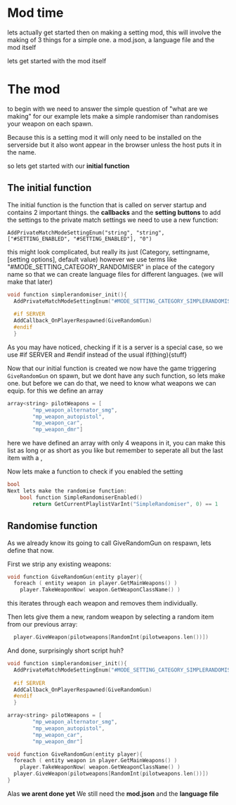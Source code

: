 Mod time
========
lets actually get started then on making a setting mod, this will involve the making of 3 things for a simple one. a mod.json, a language file and the mod itself

lets get started with the mod itself

The mod
=======
to begin with we need to answer the simple question of "what are we making" for our example lets make a simple randomiser than randomises your weapon on each spawn.

Because this is a setting mod it will only need to be installed on the serverside but it also wont appear in the browser unless the host puts it in the name.

so lets get started with our **initial function**

The initial function
---------
The initial function is the function that is called on server startup and contains 2 important things.
the **callbacks** and the **setting buttons** to add the settings to the private match settings we need to use a new function:

`AddPrivateMatchModeSettingEnum("string", "string", ["#SETTING_ENABLED", "#SETTING_ENABLED"], "0")`

this might look complicated, but really its just (Category, settingname, [setting options], default value) however we use terms like "#MODE_SETTING_CATEGORY_RANDOMISER" in place of the category name so that we can create language files for different languages.
(we will make that later)
```cpp
void function simplerandomiser_init(){
  AddPrivateMatchModeSettingEnum("#MODE_SETTING_CATEGORY_SIMPLERANDOMISER", "SimpleRandomiser", ["#SETTING_ENABLED", "#SETTING_ENABLED"], "0")
  
  #if SERVER
  AddCallback_OnPlayerRespawned(GiveRandomGun)
  #endif
  }
  ```
As you may have noticed, checking if it is a server is a special case, so we use #if SERVER and #endif instead of the usual if(thing){stuff} 

Now that our initial function is created we now have the game triggering `GiveRandomGun` on spawn, but we dont have any such function, so lets make one. but before we can do that, we need to know what weapons we can equip. 
for this we define an array 

```cpp
array<string> pilotWeapons = [
		"mp_weapon_alternator_smg",
		"mp_weapon_autopistol",
		"mp_weapon_car",
		"mp_weapon_dmr"]
```
here we have defined an array with only 4 weapons in it, you can make this list as long or as short as you like but remember to seperate all but the last item with a ,

Now lets make a function to check if you enabled the setting
```cpp
bool
Next lets make the randomise function:
	bool function SimpleRandomiserEnabled() 
		return GetCurrentPlaylistVarInt("SimpleRandomiser", 0) == 1
```
    
Randomise function
----------------
As we already know its going to call GiveRandomGun on respawn, lets define that now.

First we strip any existing weapons:
```cpp
void function GiveRandomGun(entity player){
  foreach ( entity weapon in player.GetMainWeapons() )
    player.TakeWeaponNow( weapon.GetWeaponClassName() )
```
this iterates through each weapon and removes them individually. 

Then lets give them a new, random weapon by selecting a random item from our previous array:
```cpp
  player.GiveWeapon(pilotweapons[RandomInt(pilotweapons.len())])
```
And done, surprisingly short script huh?
```cpp
void function simplerandomiser_init(){
  AddPrivateMatchModeSettingEnum("#MODE_SETTING_CATEGORY_SIMPLERANDOMISER", "SimpleRandomiser", ["#SETTING_ENABLED", "#SETTING_ENABLED"], "0")
  
  #if SERVER
  AddCallback_OnPlayerRespawned(GiveRandomGun)
  #endif
  }

array<string> pilotWeapons = [
		"mp_weapon_alternator_smg",
		"mp_weapon_autopistol",
		"mp_weapon_car",
		"mp_weapon_dmr"]

void function GiveRandomGun(entity player){
  foreach ( entity weapon in player.GetMainWeapons() )
    player.TakeWeaponNow( weapon.GetWeaponClassName() )
  player.GiveWeapon(pilotweapons[RandomInt(pilotweapons.len())])
}
```

Alas **we arent done yet** We still need the **mod.json** and the **language file**
